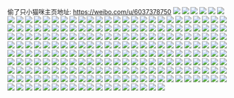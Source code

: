 偷了只小猫咪主页地址: https://weibo.com/u/6037378750 
![](https://wx4.sinaimg.cn/mw2000/006AAe0Cgy1h96v8zwdk0j32c0340npd.jpg) 
![](https://wx4.sinaimg.cn/mw2000/006AAe0Cgy1h96v9bql08j31400u0wp9.jpg) 
![](https://wx4.sinaimg.cn/mw2000/006AAe0Cgy1h8opqbl76dj30jz0qowh3.jpg) 
![](https://wx4.sinaimg.cn/mw2000/006AAe0Cgy1h8opqb71a8j30jz0qomzh.jpg) 
![](https://wx4.sinaimg.cn/mw2000/006AAe0Cgy1h8opqc100uj30k00qodi2.jpg) 
![](https://wx4.sinaimg.cn/mw2000/006AAe0Cgy1h8opqas7ufj30k00qo0vw.jpg) 
![](https://wx4.sinaimg.cn/mw2000/006AAe0Cgy1h8a6h6kkmwj31o0280kcv.jpg) 
![](https://wx4.sinaimg.cn/mw2000/006AAe0Cgy1h3a0bntqslj32c0340b29.jpg) 
![](https://wx4.sinaimg.cn/mw2000/006AAe0Cgy1h3a0bp8hl7j32c0340b29.jpg) 
![](https://wx4.sinaimg.cn/mw2000/006AAe0Cgy1h3a0bqig6kj32c0340b29.jpg) 
![](https://wx4.sinaimg.cn/mw2000/006AAe0Cgy1h3a0brptf3j32c0340u0x.jpg) 
![](https://wx4.sinaimg.cn/mw2000/006AAe0Cly1gz57ntac6wj31t00u0aft.jpg) 
![](https://wx4.sinaimg.cn/mw2000/006AAe0Cly1gz57ntuqw4j30sg0q2mzq.jpg) 
![](https://wx4.sinaimg.cn/mw2000/006AAe0Cly1gz57nunbrtj31900u00yw.jpg) 
![](https://wx4.sinaimg.cn/mw2000/006AAe0Cly1gyfupxhzttj30n00uowgk.jpg) 
![](https://wx4.sinaimg.cn/mw2000/006AAe0Cly1gyfupxxxr5j30n00uo770.jpg) 
![](https://wx4.sinaimg.cn/mw2000/006AAe0Cly1gyfupwtpk8j30n00uotal.jpg) 
![](https://wx4.sinaimg.cn/mw2000/006AAe0Cly1gyfupwg1h6j30n00uo0un.jpg) 
![](https://wx4.sinaimg.cn/mw2000/006AAe0Cly1gyfupykzxoj30n00uo76p.jpg) 
![](https://wx4.sinaimg.cn/mw2000/006AAe0Cly1gyfupz0tpij30n00uo76o.jpg) 
![](https://wx4.sinaimg.cn/mw2000/006AAe0Cly1gy6jvqokzrj30tz11w429.jpg) 
![](https://wx4.sinaimg.cn/mw2000/006AAe0Cly1gy6jvr8ri9j30tz11l77x.jpg) 
![](https://wx4.sinaimg.cn/mw2000/006AAe0Cly1gy6jvrtpk6j30u011t0wj.jpg) 
![](https://wx4.sinaimg.cn/mw2000/006AAe0Cgy1gy1vuctbp9j30u00u0gny.jpg) 
![](https://wx4.sinaimg.cn/mw2000/006AAe0Cgy1gy1vuduezlj30u00u00uw.jpg) 
![](https://wx4.sinaimg.cn/mw2000/006AAe0Cgy1gy1vuilqgpj30u0140wid.jpg) 
![](https://wx4.sinaimg.cn/mw2000/006AAe0Cgy1gy1vufl28bj30u00u0te6.jpg) 
![](https://wx4.sinaimg.cn/mw2000/006AAe0Cgy1gy1vuep0ljj30u00u0tdd.jpg) 
![](https://wx4.sinaimg.cn/mw2000/006AAe0Cgy1gy1vugg31vj30u00u00yj.jpg) 
![](https://wx4.sinaimg.cn/mw2000/006AAe0Cgy1gwtv0y83tmj31c01s0nna.jpg) 
![](https://wx4.sinaimg.cn/mw2000/006AAe0Cgy1gwtv0utfkxj32o02o04qq.jpg) 
![](https://wx4.sinaimg.cn/mw2000/006AAe0Cgy1gwtv0z2tnaj31400u07kc.jpg) 
![](https://wx4.sinaimg.cn/mw2000/006AAe0Cgy1gwtv1473izj32o02o0hdv.jpg) 
![](https://wx4.sinaimg.cn/mw2000/006AAe0Cgy1gwqof65ankj30u0140wjs.jpg) 
![](https://wx4.sinaimg.cn/mw2000/006AAe0Cgy1gwqoewy4inj30u0173djk.jpg) 
![](https://wx4.sinaimg.cn/mw2000/006AAe0Cgy1gwqoez1poej30u0140agp.jpg) 
![](https://wx4.sinaimg.cn/mw2000/006AAe0Cgy1gwqoey0dznj30u0140n4y.jpg) 
![](https://wx4.sinaimg.cn/mw2000/006AAe0Cgy1gwqof066yij30u01400zu.jpg) 
![](https://wx4.sinaimg.cn/mw2000/006AAe0Cgy1gwqof171szj30u01400zy.jpg) 
![](https://wx4.sinaimg.cn/mw2000/006AAe0Cgy1gwa2qm3g5wj30u00u0ae5.jpg) 
![](https://wx4.sinaimg.cn/mw2000/006AAe0Cgy1gwa2qn07syj30u00u0n1v.jpg) 
![](https://wx4.sinaimg.cn/mw2000/006AAe0Cgy1gw4pv65onqj30u00tagpp.jpg) 
![](https://wx4.sinaimg.cn/mw2000/006AAe0Cgy1gw4pv75se7j30u00u0n1t.jpg) 
![](https://wx4.sinaimg.cn/mw2000/006AAe0Cgy1gvoeuycjstj60u00u0n3t02.jpg) 
![](https://wx4.sinaimg.cn/mw2000/006AAe0Cgy1gvicu5sj3nj60tj0kngnw02.jpg) 
![](https://wx4.sinaimg.cn/mw2000/006AAe0Cgy1gvicughoc7j61400u0dki02.jpg) 
![](https://wx4.sinaimg.cn/mw2000/006AAe0Cgy1gvicuezh33j60qo0dcjsh02.jpg) 
![](https://wx4.sinaimg.cn/mw2000/006AAe0Cgy1gvapedg2zzj60u0140dl402.jpg) 
![](https://wx4.sinaimg.cn/mw2000/006AAe0Cgy1gvapee80mpj60u0140djo02.jpg) 
![](https://wx4.sinaimg.cn/mw2000/006AAe0Cgy1gv3kimq5alj62bc334hdu02.jpg) 
![](https://wx4.sinaimg.cn/mw2000/006AAe0Cgy1gv3kipiemxj62bc334hdu02.jpg) 
![](https://wx4.sinaimg.cn/mw2000/006AAe0Cgy1gv3kj2ohpfj62bc3344qr02.jpg) 
![](https://wx4.sinaimg.cn/mw2000/006AAe0Cgy1gv3kiyan4ij62bc334x6r02.jpg) 
![](https://wx4.sinaimg.cn/mw2000/006AAe0Cgy1gv3kj6hctrj62bc334npe02.jpg) 
![](https://wx4.sinaimg.cn/mw2000/006AAe0Cgy1gv3kj0lu41j62bc334npf02.jpg) 
![](https://wx4.sinaimg.cn/mw2000/006AAe0Cgy1gv3kivpitbj62dc35sx6p02.jpg) 
![](https://wx4.sinaimg.cn/mw2000/006AAe0Cgy1gv3kitsd0yj62bc334qv602.jpg) 
![](https://wx4.sinaimg.cn/mw2000/006AAe0Cgy1gv3kj8jut8j62o03k0qv902.jpg) 
![](https://wx4.sinaimg.cn/mw2000/006AAe0Cgy1gv3kj4mj3jj62bc334kjm02.jpg) 
![](https://wx4.sinaimg.cn/mw2000/006AAe0Cgy1gv3kl47gz7j63k02o0hdu02.jpg) 
![](https://wx4.sinaimg.cn/mw2000/006AAe0Cly1gu12k739tfj32o02o01kz.jpg) 
![](https://wx4.sinaimg.cn/mw2000/006AAe0Cly1gu12k92z30j32o02o0b2a.jpg) 
![](https://wx4.sinaimg.cn/mw2000/006AAe0Cly1gu12kauw9vj32o02o0e82.jpg) 
![](https://wx4.sinaimg.cn/mw2000/006AAe0Cly1gu12jtt1flj31c01c0ws6.jpg) 
![](https://wx4.sinaimg.cn/mw2000/006AAe0Cly1gu12jmle6nj32o02o0qv5.jpg) 
![](https://wx4.sinaimg.cn/mw2000/006AAe0Cly1gu12jscfj0j33bs4g0nph.jpg) 
![](https://wx4.sinaimg.cn/mw2000/006AAe0Cly1gu12jxxep4j33k02o0npg.jpg) 
![](https://wx4.sinaimg.cn/mw2000/006AAe0Cly1gu12k4018gj33402c0qv6.jpg) 
![](https://wx4.sinaimg.cn/mw2000/006AAe0Cly1gu12ltsiu9j33k02o04qr.jpg) 
![](https://wx4.sinaimg.cn/mw2000/006AAe0Cly1gtwjhlr5u2j33k02o0hdv.jpg) 
![](https://wx4.sinaimg.cn/mw2000/006AAe0Cly1gtwjfc9wu3j32o03k0b2b.jpg) 
![](https://wx4.sinaimg.cn/mw2000/006AAe0Cly1gtv9pfumk2j30u00u078v.jpg) 
![](https://wx4.sinaimg.cn/mw2000/006AAe0Cly1gtv9pezkbkj30u00u00x5.jpg) 
![](https://wx4.sinaimg.cn/mw2000/006AAe0Cly1gtv9phph3uj30u00u0tcv.jpg) 
![](https://wx4.sinaimg.cn/mw2000/006AAe0Cly1gtv9ph09y7j30u00u042e.jpg) 
![](https://wx4.sinaimg.cn/mw2000/006AAe0Cly1gtmevngxy5j30u0140wld.jpg) 
![](https://wx4.sinaimg.cn/mw2000/006AAe0Cly1gtmevv6a0uj30u014011u.jpg) 
![](https://wx4.sinaimg.cn/mw2000/006AAe0Cly1gtmevoarevj30u0140gsr.jpg) 
![](https://wx4.sinaimg.cn/mw2000/006AAe0Cly1gtmevp3pihj30u0140gtp.jpg) 
![](https://wx4.sinaimg.cn/mw2000/006AAe0Cly1gtmevqnytpj30u0140ai9.jpg) 
![](https://wx4.sinaimg.cn/mw2000/006AAe0Cly1gtmevpw7s7j30u014047i.jpg) 
![](https://wx4.sinaimg.cn/mw2000/006AAe0Cly1gtmevse80xj30u0140gtf.jpg) 
![](https://wx4.sinaimg.cn/mw2000/006AAe0Cly1gtmevmrah7j31400u0n4c.jpg) 
![](https://wx4.sinaimg.cn/mw2000/006AAe0Cly1gtmevvv2uxj30u0140ais.jpg) 
![](https://wx4.sinaimg.cn/mw2000/006AAe0Cly1gtmevth2jzj30u0140dnb.jpg) 
![](https://wx4.sinaimg.cn/mw2000/006AAe0Cly1gtmevucipoj30u0140thk.jpg) 
![](https://wx4.sinaimg.cn/mw2000/006AAe0Cly1gtlb7agiouj30u00u00vy.jpg) 
![](https://wx4.sinaimg.cn/mw2000/006AAe0Cly1gtk4nlrcmfj30u01t0tes.jpg) 
![](https://wx4.sinaimg.cn/mw2000/006AAe0Cly1gtk4ntlfovj30u01t0n39.jpg) 
![](https://wx4.sinaimg.cn/mw2000/006AAe0Cly1gtk4nqihl2j30u01t0wke.jpg) 
![](https://wx4.sinaimg.cn/mw2000/006AAe0Cly1gt4wg0wp5dj315o15otlb.jpg) 
![](https://wx4.sinaimg.cn/mw2000/006AAe0Cly1gt4wg1orpdj31c01c0k83.jpg) 
![](https://wx4.sinaimg.cn/mw2000/006AAe0Cgy1grj89b26u7j32o02o0u0x.jpg) 
![](https://wx4.sinaimg.cn/mw2000/006AAe0Cgy1grj89cg5f7j32o02o01ky.jpg) 
![](https://wx4.sinaimg.cn/mw2000/006AAe0Cgy1grj89ep4swj32o02o0kjl.jpg) 
![](https://wx4.sinaimg.cn/mw2000/006AAe0Cgy1grj89dvitwj62o02o0qv502.jpg) 
![](https://wx4.sinaimg.cn/mw2000/006AAe0Cgy1grj89hccx6j32o02o0u0z.jpg) 
![](https://wx4.sinaimg.cn/mw2000/006AAe0Cgy1grj89iq36cj32c02c0x6q.jpg) 
![](https://wx4.sinaimg.cn/mw2000/006AAe0Cgy1gqwx2nw7xpj30u00u041o.jpg) 
![](https://wx4.sinaimg.cn/mw2000/006AAe0Cgy1gqwx2n9vfdj30u00u040w.jpg) 
![](https://wx4.sinaimg.cn/mw2000/006AAe0Cgy1gqwx2vfa5xj30u00u00vy.jpg) 
![](https://wx4.sinaimg.cn/mw2000/006AAe0Cgy1gqwx2un67yj30u00u0di2.jpg) 
![](https://wx4.sinaimg.cn/mw2000/006AAe0Cgy1gqwx2kgh2kj30u01t0gph.jpg) 
![](https://wx4.sinaimg.cn/mw2000/006AAe0Cgy1gqwx66hwd5j30ze0u0gp7.jpg) 
![](https://wx4.sinaimg.cn/mw2000/006AAe0Cgy1gqgu2gqyloj30u00u0dii.jpg) 
![](https://wx4.sinaimg.cn/mw2000/006AAe0Cgy1gqgu27fudej30u0140dj3.jpg) 
![](https://wx4.sinaimg.cn/mw2000/006AAe0Cgy1gqgu2e07d5j30u0140n0m.jpg) 
![](https://wx4.sinaimg.cn/mw2000/006AAe0Cgy1gqgu29f0ryj30u011rmzr.jpg) 
![](https://wx4.sinaimg.cn/mw2000/006AAe0Cgy1gqgu2bjgimj30u00u0wio.jpg) 
![](https://wx4.sinaimg.cn/mw2000/006AAe0Cgy1gqgu2hoj2bj30u00u041q.jpg) 
![](https://wx4.sinaimg.cn/mw2000/006AAe0Cgy1gqgu2jczejj30u00u0aet.jpg) 
![](https://wx4.sinaimg.cn/mw2000/006AAe0Cgy1gqgu2f53loj31400u00y3.jpg) 
![](https://wx4.sinaimg.cn/mw2000/006AAe0Cgy1gqgu69mjw5j30qo17mq6u.jpg) 
![](https://wx4.sinaimg.cn/mw2000/006AAe0Cgy1gqdrz7327aj31400u0tmt.jpg) 
![](https://wx4.sinaimg.cn/mw2000/006AAe0Cgy1gqdrz8hm3nj31t00u0wj8.jpg) 
![](https://wx4.sinaimg.cn/mw2000/006AAe0Cgy1gqdrzauyztj31400u0104.jpg) 
![](https://wx4.sinaimg.cn/mw2000/006AAe0Cgy1gqdrzc89n4j31400u0jwj.jpg) 
![](https://wx4.sinaimg.cn/mw2000/006AAe0Cgy1gq29dg62d5j30u00u0795.jpg) 
![](https://wx4.sinaimg.cn/mw2000/006AAe0Cgy1gq29df4hb0j30u00u0td8.jpg) 
![](https://wx4.sinaimg.cn/mw2000/006AAe0Cgy1gq29dgxxq1j30u00u0wiu.jpg) 
![](https://wx4.sinaimg.cn/mw2000/006AAe0Cgy1gq29de5en7j30u00u00xs.jpg) 
![](https://wx4.sinaimg.cn/mw2000/006AAe0Cgy1gq29dht5soj30u00u0jwl.jpg) 
![](https://wx4.sinaimg.cn/mw2000/006AAe0Cgy1gprpoqcapyj30u00u0wik.jpg) 
![](https://wx4.sinaimg.cn/mw2000/006AAe0Cgy1gp91cwbv8ej30u00u0wk4.jpg) 
![](https://wx4.sinaimg.cn/mw2000/006AAe0Cgy1gp91cpj0vgj30u00u00yh.jpg) 
![](https://wx4.sinaimg.cn/mw2000/006AAe0Cly1goipapem48j30u0140dkx.jpg) 
![](https://wx4.sinaimg.cn/mw2000/006AAe0Cgy1gogwz3pvl3j32o02o0npg.jpg) 
![](https://wx4.sinaimg.cn/mw2000/006AAe0Cly1goe1s9gejqj31400u0n26.jpg) 
![](https://wx4.sinaimg.cn/mw2000/006AAe0Cly1goe1sd4niqj31400u0grd.jpg) 
![](https://wx4.sinaimg.cn/mw2000/006AAe0Cly1goe1san6zmj31400u0qdx.jpg) 
![](https://wx4.sinaimg.cn/mw2000/006AAe0Cly1goe1sc0bttj31400u0tfr.jpg) 
![](https://wx4.sinaimg.cn/mw2000/006AAe0Cly1gns4tiafuqj31ho1v4u0y.jpg) 
![](https://wx4.sinaimg.cn/mw2000/006AAe0Cly1gns4tk6nj7j31ho1v4u0y.jpg) 
![](https://wx4.sinaimg.cn/mw2000/006AAe0Cly1gnl8yqkctvj32o02o0qv5.jpg) 
![](https://wx4.sinaimg.cn/mw2000/006AAe0Cly1gnl8yrh44yj32o02o0qv5.jpg) 
![](https://wx4.sinaimg.cn/mw2000/006AAe0Cly1gnl8ys9eitj32o02o0npd.jpg) 
![](https://wx4.sinaimg.cn/mw2000/006AAe0Cly1gn649dcvaaj30u00u0wvy.jpg) 
![](https://wx4.sinaimg.cn/mw2000/006AAe0Cly1gn649ct93tj30u00u0k96.jpg) 
![](https://wx4.sinaimg.cn/mw2000/006AAe0Cly1gmz43729j7j30u00u0k3a.jpg) 
![](https://wx4.sinaimg.cn/mw2000/006AAe0Cly1gmz437ifjhj30u00u04af.jpg) 
![](https://wx4.sinaimg.cn/mw2000/006AAe0Cly1gmz43839qyj30u00u0alg.jpg) 
![](https://wx4.sinaimg.cn/mw2000/006AAe0Cly1gmz438nen4j30u00u0qf9.jpg) 
![](https://wx4.sinaimg.cn/mw2000/006AAe0Cly1gmz439j0wwj30u00u04a5.jpg) 
![](https://wx4.sinaimg.cn/mw2000/006AAe0Cly1gmz43ak6ajj30u00u07fk.jpg) 
![](https://wx4.sinaimg.cn/mw2000/006AAe0Cly1gms221mnlhj31hc1z4u0y.jpg) 
![](https://wx4.sinaimg.cn/mw2000/006AAe0Cly1gms220qf82j31hc1z4qv6.jpg) 
![](https://wx4.sinaimg.cn/mw2000/006AAe0Cly1gms21y8geqj31hc1z4kjm.jpg) 
![](https://wx4.sinaimg.cn/mw2000/006AAe0Cly1gms21za74tj31hc1z4npe.jpg) 
![](https://wx4.sinaimg.cn/mw2000/006AAe0Cly1gminrbni7kj30u00u0421.jpg) 
![](https://wx4.sinaimg.cn/mw2000/006AAe0Cly1gm0f7ijmu1j30u00u0wif.jpg) 
![](https://wx4.sinaimg.cn/mw2000/006AAe0Cly1gm0f7jdbwaj30u00u041x.jpg) 
![](https://wx4.sinaimg.cn/mw2000/006AAe0Cly1gm0f7k3dd1j30u00u0q6j.jpg) 
![](https://wx4.sinaimg.cn/mw2000/006AAe0Cly1gm0f68igkaj30u00u0n2k.jpg) 
![](https://wx4.sinaimg.cn/mw2000/006AAe0Cly1gloyllv7s1j31hc0u0aib.jpg) 
![](https://wx4.sinaimg.cn/mw2000/006AAe0Cly1gloylv2nqqj31400u048a.jpg) 
![](https://wx4.sinaimg.cn/mw2000/006AAe0Cly1gloyln2jouj30u0140114.jpg) 
![](https://wx4.sinaimg.cn/mw2000/006AAe0Cly1gloylq77kdj31400u0qa8.jpg) 
![](https://wx4.sinaimg.cn/mw2000/006AAe0Cly1gloylo5avlj30u0140tgy.jpg) 
![](https://wx4.sinaimg.cn/mw2000/006AAe0Cly1gloylowsqnj30up0u0421.jpg) 
![](https://wx4.sinaimg.cn/mw2000/006AAe0Cly1gloylw6ohcj30u0140tfc.jpg) 
![](https://wx4.sinaimg.cn/mw2000/006AAe0Cly1gloylxlqd2j30u0140wm5.jpg) 
![](https://wx4.sinaimg.cn/mw2000/006AAe0Cly1gloyltq327j31hc0u0dq0.jpg) 
![](https://wx4.sinaimg.cn/mw2000/006AAe0Cly1gloylsbkuwj30u00u00y4.jpg) 
![](https://wx4.sinaimg.cn/mw2000/006AAe0Cly1gloylr6xqgj30u00u0diy.jpg) 
![](https://wx4.sinaimg.cn/mw2000/006AAe0Cly1gloylz4r8mj30u0140n3v.jpg) 
![](https://wx4.sinaimg.cn/mw2000/006AAe0Cly1gl5t9sqincj30u0140tez.jpg) 
![](https://wx4.sinaimg.cn/mw2000/006AAe0Cly1gl5t9rcg4dj30u0140dkk.jpg) 
![](https://wx4.sinaimg.cn/mw2000/006AAe0Cly1gl42hrizkoj30u0140tek.jpg) 
![](https://wx4.sinaimg.cn/mw2000/006AAe0Cly1gl42km54txj30u0140q70.jpg) 
![](https://wx4.sinaimg.cn/mw2000/006AAe0Cly1gl42hsgq0lj30u0140gr5.jpg) 
![](https://wx4.sinaimg.cn/mw2000/006AAe0Cly1gl42hvjhd1j31400u0af3.jpg) 
![](https://wx4.sinaimg.cn/mw2000/006AAe0Cly1gl42hwxht9j30u0140jxi.jpg) 
![](https://wx4.sinaimg.cn/mw2000/006AAe0Cly1gl42ips2roj30u0140gsl.jpg) 
![](https://wx4.sinaimg.cn/mw2000/006AAe0Cly1gkzd9y2uc0j31400u0adl.jpg) 
![](https://wx4.sinaimg.cn/mw2000/006AAe0Cly1gky3xw6x18j31400u041h.jpg) 
![](https://wx4.sinaimg.cn/mw2000/006AAe0Cly1gkte3mi3o4j30u0140agq.jpg) 
![](https://wx4.sinaimg.cn/mw2000/006AAe0Cly1gkm49klq5kj30u00u077g.jpg) 
![](https://wx4.sinaimg.cn/mw2000/006AAe0Cly1gjm9jdzk6xj30u00u0aer.jpg) 
![](https://wx4.sinaimg.cn/mw2000/006AAe0Cly1gjm9jeoj0kj31400u00zt.jpg) 
![](https://wx4.sinaimg.cn/mw2000/006AAe0Cly1gjja3lxejcj31400u0gog.jpg) 
![](https://wx4.sinaimg.cn/mw2000/006AAe0Cly1gjic4trangj31900u0acw.jpg) 
![](https://wx4.sinaimg.cn/mw2000/006AAe0Cly1gjcgsck8ofj31900u0dio.jpg) 
![](https://wx4.sinaimg.cn/mw2000/006AAe0Cly1giyjoti8dhj316n12yqkv.jpg) 
![](https://wx4.sinaimg.cn/mw2000/006AAe0Cly1giyjot334oj31kx1gab29.jpg) 
![](https://wx4.sinaimg.cn/mw2000/006AAe0Cly1giyjokavylj31kw1kw7wh.jpg) 
![](https://wx4.sinaimg.cn/mw2000/006AAe0Cly1giyjoqqucij31kw1kw4qq.jpg) 
![](https://wx4.sinaimg.cn/mw2000/006AAe0Cly1giyjorutkkj31kw1kw7wh.jpg) 
![](https://wx4.sinaimg.cn/mw2000/006AAe0Cly1giyjomvnhmj31kw1kw4qq.jpg) 
![](https://wx4.sinaimg.cn/mw2000/006AAe0Cly1giyjolhuiaj31kw1kwu0x.jpg) 
![](https://wx4.sinaimg.cn/mw2000/006AAe0Cly1giyjoppe17j31kw1kwqv5.jpg) 
![](https://wx4.sinaimg.cn/mw2000/006AAe0Cly1giyjooikfwj31kw1kwqv5.jpg) 
![](https://wx4.sinaimg.cn/mw2000/006AAe0Cly1giyjosic0pj31kw1kwhdt.jpg) 
![](https://wx4.sinaimg.cn/mw2000/006AAe0Cly1giyjonoaszj31kw1kwhdt.jpg) 
![](https://wx4.sinaimg.cn/mw2000/006AAe0Cly1giyjou119aj31kw11xu0t.jpg) 
![](https://wx4.sinaimg.cn/mw2000/006AAe0Cly1giyjov8183j31kw1hie82.jpg) 
![](https://wx4.sinaimg.cn/mw2000/006AAe0Cly1givcwf9kgcj315o3qrnpd.jpg) 
![](https://wx4.sinaimg.cn/mw2000/006AAe0Cly1givcwfzyssj315o4t94qq.jpg) 
![](https://wx4.sinaimg.cn/mw2000/006AAe0Cly1gidtw6x7pjj30u014042u.jpg) 
![](https://wx4.sinaimg.cn/mw2000/006AAe0Cly1gidtw5zvvjj30u0140gqj.jpg) 
![](https://wx4.sinaimg.cn/mw2000/006AAe0Cly1gi4obeoxpnj30u01400w7.jpg) 
![](https://wx4.sinaimg.cn/mw2000/006AAe0Cly1gi4obc7q8wj30u0140jus.jpg) 
![](https://wx4.sinaimg.cn/mw2000/006AAe0Cly1gi4obf6oepj30u0140ad3.jpg) 
![](https://wx4.sinaimg.cn/mw2000/006AAe0Cly1gi4obcw6a6j30u0140gom.jpg) 
![](https://wx4.sinaimg.cn/mw2000/006AAe0Cly1gi4obe0dvzj30u014077a.jpg) 
![](https://wx4.sinaimg.cn/mw2000/006AAe0Cly1gi4obd9rgdj30u0140gos.jpg) 
![](https://wx4.sinaimg.cn/mw2000/006AAe0Cly1gi36enkyowj30u0140gqz.jpg) 
![](https://wx4.sinaimg.cn/mw2000/006AAe0Cly1gi36eoj5c8j30u0140n2i.jpg) 
![](https://wx4.sinaimg.cn/mw2000/006AAe0Cly1gi2rpkyoxzj33k02o0hdv.jpg) 
![](https://wx4.sinaimg.cn/mw2000/006AAe0Cly1gi25fi4qecj30u0140weq.jpg) 
![](https://wx4.sinaimg.cn/mw2000/006AAe0Cly1gi25fip8jcj30u0140dgp.jpg) 
![](https://wx4.sinaimg.cn/mw2000/006AAe0Cly1gi25fjc1vaj30u00u0n06.jpg) 
![](https://wx4.sinaimg.cn/mw2000/006AAe0Cly1gi25fjw1j4j30u00u0dja.jpg) 
![](https://wx4.sinaimg.cn/mw2000/006AAe0Cly1ghph719whkj31t00u0tnp.jpg) 
![](https://wx4.sinaimg.cn/mw2000/006AAe0Cly1ghph726mycj31t00u0qhn.jpg) 
![](https://wx4.sinaimg.cn/mw2000/006AAe0Cly1ghmwywzv0xj30u00u0ad4.jpg) 
![](https://wx4.sinaimg.cn/mw2000/006AAe0Cly1gh3m9r18c3j30u00u0n31.jpg) 
![](https://wx4.sinaimg.cn/mw2000/006AAe0Cly1ggnhh92czjj32h32nnhdv.jpg) 
![](https://wx4.sinaimg.cn/mw2000/006AAe0Cly1ggnhhanxv5j32o02o0e82.jpg) 
![](https://wx4.sinaimg.cn/mw2000/006AAe0Cly1gg3wk9ql0ej30tz0mh797.jpg) 
![](https://wx4.sinaimg.cn/mw2000/006AAe0Cly1geejckxeoxj31ha1cm7wh.jpg) 
![](https://wx4.sinaimg.cn/mw2000/006AAe0Cly1gd8s5i6yy5j31hc1hcnpd.jpg) 
![](https://wx4.sinaimg.cn/mw2000/006AAe0Cly1gcmta4fh48j30u00u0dv0.jpg) 
![](https://wx4.sinaimg.cn/mw2000/006AAe0Cly1gcmta5t85vj32o02o0qv6.jpg) 
![](https://wx4.sinaimg.cn/mw2000/006AAe0Cly1gcia68whfhj31hc1hc4qp.jpg) 
